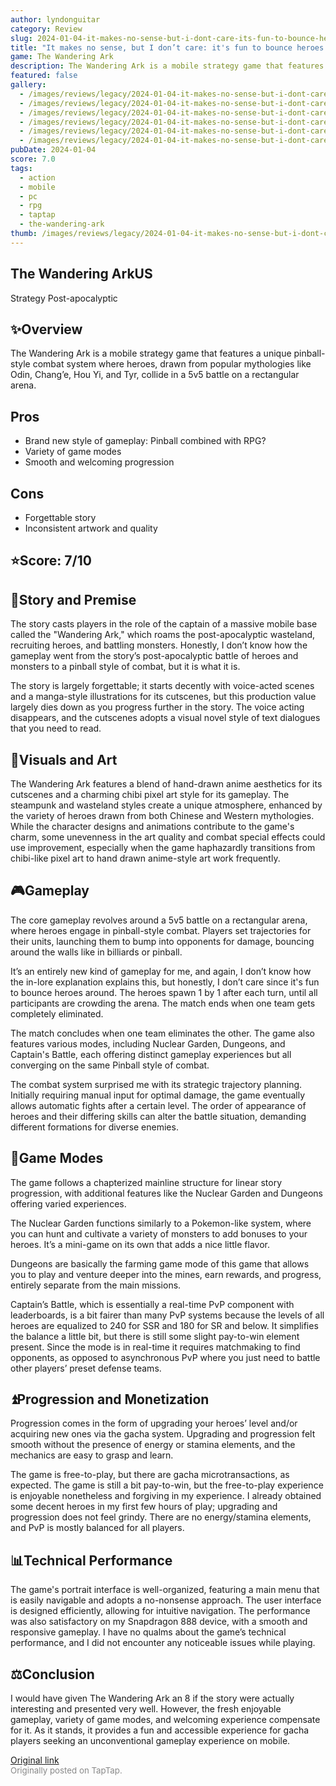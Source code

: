 ```yaml
---
author: lyndonguitar
category: Review
slug: 2024-01-04-it-makes-no-sense-but-i-dont-care-its-fun-to-bounce-heroes-around-review-the-wandering
title: "It makes no sense, but I don’t care: it's fun to bounce heroes around | Review - The Wandering Ark"
game: The Wandering Ark
description: The Wandering Ark is a mobile strategy game that features a unique pinball-style combat system where heroes, drawn from popular mythologies like Odin, Chang’e, Hou Yi, and Tyr, collide in a 5v5 battle on a rectangular arena.
featured: false
gallery:
  - /images/reviews/legacy/2024-01-04-it-makes-no-sense-but-i-dont-care-its-fun-to-bounce-heroes-around--review---the-wandering-0.avif
  - /images/reviews/legacy/2024-01-04-it-makes-no-sense-but-i-dont-care-its-fun-to-bounce-heroes-around--review---the-wandering-1.avif
  - /images/reviews/legacy/2024-01-04-it-makes-no-sense-but-i-dont-care-its-fun-to-bounce-heroes-around--review---the-wandering-2.avif
  - /images/reviews/legacy/2024-01-04-it-makes-no-sense-but-i-dont-care-its-fun-to-bounce-heroes-around--review---the-wandering-3.avif
  - /images/reviews/legacy/2024-01-04-it-makes-no-sense-but-i-dont-care-its-fun-to-bounce-heroes-around--review---the-wandering-4.avif
  - /images/reviews/legacy/2024-01-04-it-makes-no-sense-but-i-dont-care-its-fun-to-bounce-heroes-around--review---the-wandering-5.avif
pubDate: 2024-01-04
score: 7.0
tags:
  - action
  - mobile
  - pc
  - rpg
  - taptap
  - the-wandering-ark
thumb: /images/reviews/legacy/2024-01-04-it-makes-no-sense-but-i-dont-care-its-fun-to-bounce-heroes-around--review---the-wandering-0.avif
---
```


The Wandering ArkUS
--
Strategy
Post-apocalyptic


## ✨Overview

The Wandering Ark is a mobile strategy game that features a unique pinball-style combat system where heroes, drawn from popular mythologies like Odin, Chang’e, Hou Yi, and Tyr, collide in a 5v5 battle on a rectangular arena.




## Pros
- Brand new style of gameplay: Pinball combined with RPG?
- Variety of game modes
- Smooth and welcoming progression





## Cons
- Forgettable story
- Inconsistent artwork and quality



## ⭐️Score: 7/10


## 📖Story and Premise

The story casts players in the role of the captain of a massive mobile base called the "Wandering Ark," which roams the post-apocalyptic wasteland, recruiting heroes, and battling monsters. Honestly, I don’t know how the gameplay went from the story’s post-apocalyptic battle of heroes and monsters to a pinball style of combat, but it is what it is.

The story is largely forgettable; it starts decently with voice-acted scenes and a manga-style illustrations for its cutscenes, but this production value largely dies down as you progress further in the story. The voice acting disappears, and the cutscenes adopts a visual novel style of text dialogues that you need to read.


## 🎨Visuals and Art

The Wandering Ark features a blend of hand-drawn anime aesthetics for its cutscenes and a charming chibi pixel art style for its gameplay. The steampunk and wasteland styles create a unique atmosphere, enhanced by the variety of heroes drawn from both Chinese and Western mythologies.  While the character designs and animations contribute to the game's charm, some unevenness in the art quality and combat special effects could use improvement, especially when the game haphazardly transitions from chibi-like pixel art to hand drawn anime-style art work frequently.


## 🎮Gameplay

The core gameplay revolves around a 5v5 battle on a rectangular arena, where heroes engage in pinball-style combat. Players set trajectories for their units, launching them to bump into opponents for damage, bouncing around the walls like in billiards or pinball.

It’s an entirely new kind of gameplay for me, and again, I don’t know how the in-lore explanation explains this, but honestly, I don’t care since it's fun to bounce heroes around. The heroes spawn 1 by 1 after each turn, until all participants are crowding the arena. The match ends when one team gets completely eliminated.

The match concludes when one team eliminates the other. The game also features various modes, including Nuclear Garden, Dungeons, and Captain's Battle, each offering distinct gameplay experiences but all converging on the same Pinball style of combat.

The combat system surprised me with its strategic trajectory planning. Initially requiring manual input for optimal damage, the game eventually allows automatic fights after a certain level. The order of appearance of heroes and their differing skills can alter the battle situation, demanding different formations for diverse enemies.


## 📜Game Modes

The game follows a chapterized mainline structure for linear story progression, with additional features like the Nuclear Garden and Dungeons offering varied experiences.

The Nuclear Garden functions similarly to a Pokemon-like system, where you can hunt and cultivate a variety of monsters to add bonuses to your heroes. It’s a mini-game on its own that adds a nice little flavor.

Dungeons are basically the farming game mode of this game that allows you to play and venture deeper into the mines, earn rewards, and progress, entirely separate from the main missions.

Captain’s Battle, which is essentially a real-time PvP component with leaderboards, is a bit fairer than many PvP systems because the levels of all heroes are equalized to 240 for SSR and 180 for SR and below. It simplifies the balance a little bit, but there is still some slight pay-to-win element present. Since the mode is in real-time it requires matchmaking to find opponents, as opposed to asynchronous PvP where you just need to battle other players’ preset defense teams.


## ⏫Progression and Monetization

Progression comes in the form of upgrading your heroes’ level and/or acquiring new ones via the gacha system. Upgrading and progression felt smooth without the presence of energy or stamina elements, and the mechanics are easy to grasp and learn.

The game is free-to-play, but there are gacha microtransactions, as expected. The game is still a bit pay-to-win, but the free-to-play experience is enjoyable nonetheless and forgiving in my experience. I already obtained some decent heroes in my first few hours of play; upgrading and progression does not feel grindy. There are no energy/stamina elements, and PvP is mostly balanced for all players.


## 📊Technical Performance

The game's portrait interface is well-organized, featuring a main menu that is easily navigable and adopts a no-nonsense approach. The user interface is designed efficiently, allowing for intuitive navigation. The performance was also satisfactory on my Snapdragon 888 device, with a smooth and responsive gameplay. I have no qualms about the game’s technical performance, and I did not encounter any noticeable issues while playing.


## ⚖️Conclusion

I would have given The Wandering Ark an 8 if the story were actually interesting and presented very well. However, the fresh enjoyable gameplay, variety of game modes, and welcoming experience compensate for it. As it stands, it provides a fun and accessible experience for gacha players seeking an unconventional gameplay experience on mobile.

[Original link](https://www.taptap.io/post/6775970)<br><span style="font-size: 0.95em; color: #888;">Originally posted on TapTap.</span>